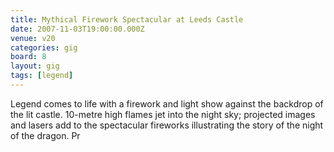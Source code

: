 ```yaml
---
title: Mythical Firework Spectacular at Leeds Castle
date: 2007-11-03T19:00:00.000Z
venue: v20
categories: gig
board: 8
layout: gig
tags: [legend]
---
```

Legend comes to life with a firework and light show against the backdrop of the lit castle.   10-metre high flames jet into the night sky; projected images and lasers add to the spectacular fireworks illustrating the story of the night of the dragon.   Pr